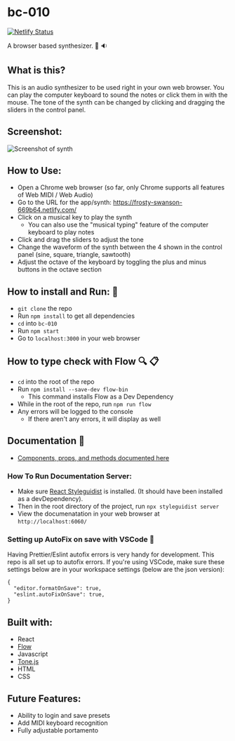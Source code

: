 # bc-010

[![Netlify Status](https://api.netlify.com/api/v1/badges/4896724f-ab51-488c-98ea-e17c0b0b2dc9/deploy-status)](https://app.netlify.com/sites/frosty-swanson-669b64/deploys)

A browser based synthesizer. :musical_keyboard: :sound:

## What is this?

This is an audio synthesizer to be used right in your own web browser. You can play the computer keyboard to sound the notes or click them in with the mouse. The tone of the synth can be changed by clicking and dragging the sliders in the control panel.

## Screenshot:

![Screenshot of synth](https://res.cloudinary.com/bcimbali/image/upload/dpr_auto,c_scale,f_auto,q_auto:eco,w_900/v1593900403/bc-010/bc-010-07-04-2020.png)

## How to Use:

- Open a Chrome web browser (so far, only Chrome supports all features of Web MIDI / Web Audio)
- Go to the URL for the app/synth: https://frosty-swanson-669b64.netlify.com/
- Click on a musical key to play the synth
  - You can also use the "musical typing" feature of the computer keyboard to play notes
- Click and drag the sliders to adjust the tone
- Change the waveform of the synth between the 4 shown in the control panel (sine, square, triangle, sawtooth)
- Adjust the octave of the keyboard by toggling the plus and minus buttons in the octave section

## How to install and Run: :runner:

- `git clone` the repo
- Run `npm install` to get all dependencies
- `cd` into `bc-010`
- Run `npm start`
- Go to `localhost:3000` in your web browser

## How to type check with Flow :mag: :clipboard:

- `cd` into the root of the repo
- Run `npm install --save-dev flow-bin`
  - This command installs Flow as a Dev Dependency
- While in the root of the repo, run `npm run flow`
- Any errors will be logged to the console
  - If there aren't any errors, it will display as well

## Documentation :bookmark_tabs:

- [Components, props, and methods documented here](https://bcimbali.github.io/bc-010/)

### How To Run Documentation Server:

- Make sure [React Styleguidist](https://react-styleguidist.js.org/docs/getting-started.html) is installed. (It should have been installed as a devDependency).
- Then in the root directory of the project, run `npx styleguidist server`
- View the documenatation in your web browser at `http://localhost:6060/`

### Setting up AutoFix on save with VSCode :necktie:

Having Prettier/Eslint autofix errors is very handy for development. This repo is
all set up to autofix errors. If you're using VSCode, make sure these
settings below are in your workspace settings (below are the json version):

```
{
  "editor.formatOnSave": true,
  "eslint.autoFixOnSave": true,
}
```

## Built with:

- React
- [Flow](https://flow.org/)
- Javascript
- [Tone.js](https://tonejs.github.io/)
- HTML
- CSS

## Future Features:

- Ability to login and save presets
- Add MIDI keyboard recognition
- Fully adjustable portamento
